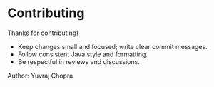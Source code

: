 # Contributing

Thanks for contributing!

- Keep changes small and focused; write clear commit messages.
- Follow consistent Java style and formatting.
- Be respectful in reviews and discussions.

Author: Yuvraj Chopra
